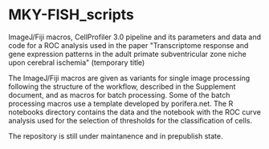# MKY-FISH_scripts
ImageJ/Fiji macros, CellProfiler 3.0 pipeline and its parameters and data and code for a ROC analysis used in the paper "Transcriptome response and gene expression patterns in the adult primate subventricular zone niche upon cerebral ischemia" (temporary title)

The ImageJ/Fiji macros are given as variants for single image processing following the structure of the workflow, described in the Supplement document, and as macros for batch processing. Some of the batch processing macros use a template developed by porifera.net.
The R notebooks directory contains the data and the notebook with the ROC curve analysis used for the selection of thresholds for the classification of cells.

The repository is still under maintanence and in prepublish state.
